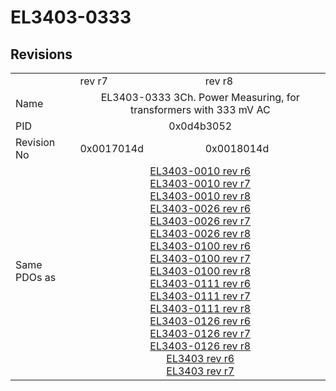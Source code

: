 # EL3403-0333

## Revisions
<table>
<tr>
<td></td>
<td>rev r7</td>
<td>rev r8</td>
</tr>
<tr>
<td>Name</td>
<td colspan=2 align="center">EL3403-0333 3Ch. Power Measuring, for transformers with 333 mV AC</td>
</tr>
<tr>
<td>PID</td>
<td colspan=2 align="center">0x0d4b3052</td>
</tr>
<tr>
<td>Revision No</td>
<td>0x0017014d</td>
<td>0x0018014d</td>
</tr>
<tr>
<td>Same PDOs as</td>
<td colspan=2 align="center"><a href="EL3403-0010.md">EL3403-0010 rev r6</a><br/><a href="EL3403-0010.md">EL3403-0010 rev r7</a><br/><a href="EL3403-0010.md">EL3403-0010 rev r8</a><br/><a href="EL3403-0026.md">EL3403-0026 rev r6</a><br/><a href="EL3403-0026.md">EL3403-0026 rev r7</a><br/><a href="EL3403-0026.md">EL3403-0026 rev r8</a><br/><a href="EL3403-0100.md">EL3403-0100 rev r6</a><br/><a href="EL3403-0100.md">EL3403-0100 rev r7</a><br/><a href="EL3403-0100.md">EL3403-0100 rev r8</a><br/><a href="EL3403-0111.md">EL3403-0111 rev r6</a><br/><a href="EL3403-0111.md">EL3403-0111 rev r7</a><br/><a href="EL3403-0111.md">EL3403-0111 rev r8</a><br/><a href="EL3403-0126.md">EL3403-0126 rev r6</a><br/><a href="EL3403-0126.md">EL3403-0126 rev r7</a><br/><a href="EL3403-0126.md">EL3403-0126 rev r8</a><br/><a href="EL3403.md">EL3403 rev r6</a><br/><a href="EL3403.md">EL3403 rev r7</a></td>
</tr>
</table>
